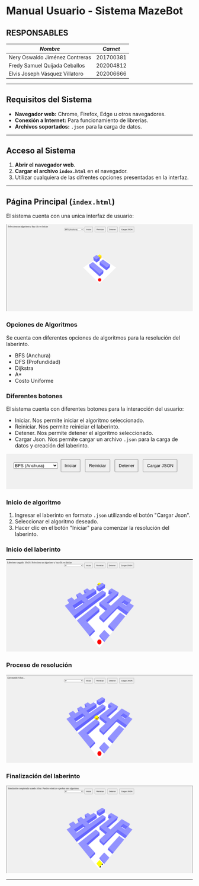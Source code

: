 # **Manual Usuario - Sistema MazeBot**  

## **RESPONSABLES**

| _Nombre_                       | _Carnet_  |
| ------------------------------ | --------- |
| Nery Oswaldo Jiménez Contreras | 201700381 |
| Fredy Samuel Quijada Ceballos  | 202004812 |
| Elvis Joseph Vásquez Villatoro | 202006666 |

---

## **Requisitos del Sistema**  

- **Navegador web:** Chrome, Firefox, Edge u otros navegadores.  
- **Conexión a Internet:** Para funcionamiento de librerías.  
- **Archivos soportados:** `.json` para la carga de datos.  

---

## **Acceso al Sistema**  

1. **Abrir el navegador web**.  
2. **Cargar el archivo `index.html`** en el navegador.  
3. Utilizar cualquiera de las difrentes opciones presentadas en la interfaz.

---



## **Página Principal (`index.html`)**  

El sistema cuenta con una unica interfaz de usuario:

![alt text](./img/inico.png)


### **Opciones de Algoritmos**  

Se cuenta con diferentes opciones de algoritmos para la resolución del laberinto.
- BFS (Anchura)
- DFS (Profundidad)
- Dijkstra
- A*
- Costo Uniforme


### **Diferentes botones**  
El sistema cuenta con diferentes botones para la interacción del usuario:
- Iniciar. Nos permite iniciar el algoritmo seleccionado.
- Reiniciar. Nos permite reiniciar el laberinto.
- Detener. Nos permite detener el algoritmo seleccionado.
- Cargar Json. Nos permite cargar un archivo `.json` para la carga de datos y creación del laberinto.


![alt text](./img/btn.png)

### **Inicio de algoritmo**  
1. Ingresar el laberinto en formato `.json` utilizando el botón "Cargar Json".
2. Seleccionar el algoritmo deseado.
3. Hacer clic en el botón "Iniciar" para comenzar la resolución del laberinto.


### **Inicio del laberinto**
![alt text](./img/inicio.png)

### **Proceso de resolución**
![alt text](./img/medio.png)

### **Finalización del laberinto**
![alt text](./img/fin.png)

---